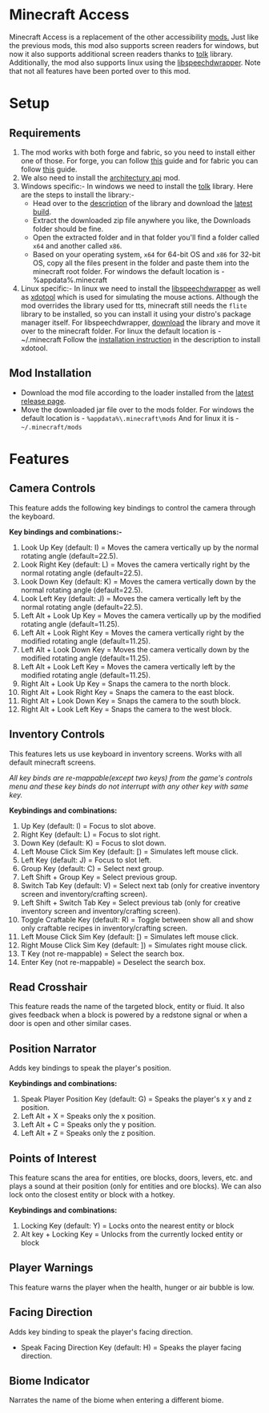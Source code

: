 # Minecraft Access

Minecraft Access is a replacement of the other accessibility [mods.](https://github.com/accessible-minecraft) Just like the previous mods, this mod also supports screen readers for windows, but now it also supports additional screen readers thanks to [tolk](https://github.com/ndarilek/tolk) library. Additionally, the mod also supports linux using the [libspeechdwrapper](https://github.com/khanshoaib3/libspeechdwrapper).
Note that not all features have been ported over to this mod.

# Setup

## Requirements

1. The mod works with both forge and fabric, so you need to install either one of those. For forge, you can follow [this](https://thebreakdown.xyz/how-to-download-install-forge-to-play-minecraft-mods/) guide and for fabric you can follow [this](https://thebreakdown.xyz/how-to-download-install-the-fabric-mod-loader/) guide.
2. We also need to install the [architectury api](https://www.curseforge.com/minecraft/mc-mods/architectury-api) mod.
3. Windows specific:-
    In windows we need to install the [tolk](https://github.com/ndarilek/tolk) library. Here are the steps to install the library:-
    - Head over to the [description](https://github.com/ndarilek/tolk#tolk-screen-reader-abstraction-library) of the library and download the [latest build](https://github.com/ndarilek/tolk/releases/download/refs%2Fheads%2Fmaster/tolk.zip).
    - Extract the downloaded zip file anywhere you like, the Downloads folder should be fine.
    - Open the extracted folder and in that folder you'll find a folder called `x64` and another called `x86`.
    - Based on your operating system, `x64` for 64-bit OS and `x86` for 32-bit OS, copy all the files present in the folder and paste them into the minecraft root folder.
        For windows the default location is -
            %appdata%\.minecraft
4. Linux specific:-
    In linux we need to install the [libspeechdwrapper](https://github.com/khanshoaib3/libspeechdwrapper) as well as [xdotool](https://github.com/jordansissel/xdotool) which is used for simulating the mouse actions.
    Although the mod overrides the library used for tts, minecraft still needs the `flite` library to be installed, so you can install it using your distro's package manager itself.
    For libspeechdwrapper, [download](https://github.com/khanshoaib3/libspeechdwrapper/raw/main/lib/libspeechdwrapper.so) the library and move it over to the minecraft folder.
    For linux the default location is -
        ~/.minecraft
    Follow the [installation instruction](https://github.com/jordansissel/xdotool#installation) in the description to install xdotool.

## Mod Installation

- Download the mod file according to the loader installed from the [latest release page](https://github.com/khanshoaib3/minecraft-access/releases).
- Move the downloaded jar file over to the mods folder.
  For windows the default location is - `%appdata%\.minecraft\mods`
  And for linux it is - `~/.minecraft/mods`

# Features

## Camera Controls

This feature adds the following key bindings to control the camera through the keyboard.

**Key bindings and combinations:-**

1. Look Up Key (default: I) = Moves the camera vertically up by the normal rotating angle (default=22.5).
2. Look Right Key (default: L) = Moves the camera vertically right by the normal rotating angle (default=22.5).
3. Look Down Key (default: K) = Moves the camera vertically down by the normal rotating angle (default=22.5).
4. Look Left Key (default: J) = Moves the camera vertically left by the normal rotating angle (default=22.5).
5. Left Alt + Look Up Key = Moves the camera vertically up by the modified rotating angle (default=11.25).
6. Left Alt + Look Right Key = Moves the camera vertically right by the modified rotating angle (default=11.25).
7. Left Alt + Look Down Key = Moves the camera vertically down by the modified rotating angle (default=11.25).
8. Left Alt + Look Left Key = Moves the camera vertically left by the modified rotating angle (default=11.25).
9. Right Alt + Look Up Key = Snaps the camera to the north block.
10. Right Alt + Look Right Key = Snaps the camera to the east block.
11. Right Alt + Look Down Key = Snaps the camera to the south block.
12. Right Alt + Look Left Key = Snaps the camera to the west block.

## Inventory Controls


This features lets us use keyboard in inventory screens. Works with all default minecraft screens.

*All key binds are re-mappable(except two keys) from the game's controls menu and these key binds do not interrupt with any other key with same key.*

**Keybindings and combinations:**

1. Up Key (default: I) = Focus to slot above.
2. Right Key (default: L) = Focus to slot right.
3. Down Key (default: K) = Focus to slot down.
4. Left Mouse Click Sim Key (default: [) = Simulates left mouse click.
5. Left Key (default: J) = Focus to slot left.
6. Group Key (default: C) = Select next group.
7. Left Shift + Group Key = Select previous group.
8. Switch Tab Key (default: V) = Select next tab (only for creative inventory screen and inventory/crafting screen).
9. Left Shift + Switch Tab Key = Select previous tab (only for creative inventory screen and inventory/crafting screen).
10. Toggle Craftable Key (default: R) = Toggle between show all and show only craftable recipes in inventory/crafting screen.
11. Left Mouse Click Sim Key (default: [) = Simulates left mouse click.
12. Right Mouse Click Sim Key (default: ]) = Simulates right mouse click.
13. T Key (not re-mappable) = Select the search box.
14. Enter Key (not re-mappable) = Deselect the search box.

## Read Crosshair

This feature reads the name of the targeted block, entity or fluid. It also gives feedback when a block is powered by a redstone signal or when a door is open and other similar cases.

## Position Narrator

Adds key bindings to speak the player's position.

**Keybindings and combinations:**

1. Speak Player Position Key (default: G) = Speaks the player's x y and z position.
2. Left Alt + X = Speaks only the x position.
3. Left Alt + C = Speaks only the y position.
4. Left Alt + Z = Speaks only the z position.

## Points of Interest

This feature scans the area for entities, ore blocks, doors, levers, etc. and plays a sound at their position (only for entities and ore blocks).
We can also lock onto the closest entity or block with a hotkey.

**Keybindings and combinations:**

1. Locking Key (default: Y) = Locks onto the nearest entity or block
2. Alt key + Locking Key = Unlocks from the currently locked entity or block

## Player Warnings

This feature warns the player when the health, hunger or air bubble is low.

## Facing Direction

Adds key binding to speak the player's facing direction.

- Speak Facing Direction Key (default: H) = Speaks the player facing direction.

## Biome Indicator

Narrates the name of the biome when entering a different biome.